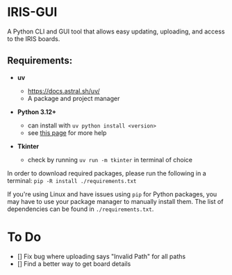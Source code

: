 # IRIS-GUI
A Python CLI and GUI tool that allows easy updating, uploading, and access to the IRIS boards.

## Requirements:

- **uv**
    - https://docs.astral.sh/uv/
    - A package and project manager

- **Python 3.12+**
    - can install with `uv python install <version>`
    - see [this page](https://docs.astral.sh/uv/guides/install-python/) for more help

- **Tkinter**
    - check by running `uv run -m tkinter` in terminal of choice


In order to download required packages, please run the following in a terminal:
`pip -R install ./requirements.txt`

If you're using Linux and have issues using `pip` for Python packages, you may have to use your package manager to manually install them. The list of dependencies can be found in `./requirements.txt`.






# To Do
- [] Fix bug where uploading says "Invalid Path" for all paths
- [] Find a better way to get board details